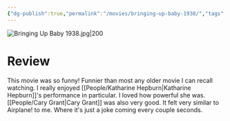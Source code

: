 ```yaml
---
{"dg-publish":true,"permalink":"/movies/bringing-up-baby-1938/","tags":["movies"],"created":"2023-12-01","updated":"2024-08-19"}
---
```



![Bringing Up Baby 1938.jpg|200](/img/user/Attachments/Bringing%20Up%20Baby%201938.jpg)

# Review

This movie was so funny! Funnier than most any older movie I can recall watching. I really enjoyed [[People/Katharine Hepburn\|Katharine Hepburn]]'s performance in particular. I loved how powerful she was. [[People/Cary Grant\|Cary Grant]] was also very good. It felt very similar to Airplane! to me. Where it's just a joke coming every couple seconds.

